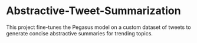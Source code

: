 # Abstractive-Tweet-Summarization
This project fine-tunes the Pegasus model on a custom dataset of tweets to generate concise abstractive summaries for trending topics. 
